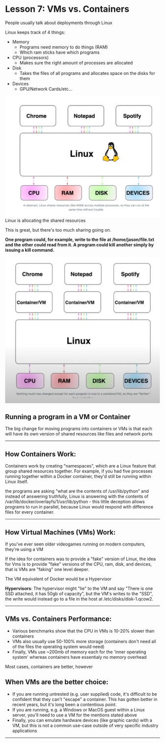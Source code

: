 # Lesson 7: VMs vs. Containers

People usually talk about deployments through Linux

Linux keeps track of 4 things:
- Memory
    - Programs need memory to do things (RAM)
    - Which ram sticks have which programs
- CPU (processors)
    - Makes sure the right amount of processes are allocated
- Disk
    - Takes the files of all programs and allocates space on the disks for them
- Devices
    - GPU/Network Cards/etc...

![linux environment](../resources/5.jpg)
Linux is allocating the shared resources

This is great, but there's too much sharing going on.

**One program could, for example, write to the file at /home/jason/file.txt and the other could read from it. A program could kill another simply by issuing a kill command.**

![VM/Container with linux](../resources/6.jpg)

## Running a program in a VM or Container

The big change for moving programs into containers or VMs is that each will have its own version of shared resources like files and network ports

<hr>

## How Containers Work:

Containers work by creating "namespaces", which are a Linux feature that group shared resources together. For example, if you had five processes running together within a Docker container, they'd still be running within Linux itself. 

the programs are asking "what are the contents of /usr/lib/python" and instead of answering truthfully, Linux is answering with the contents of /var/lib/docker/overlayfs/1/usr/lib/python - this little deception allows programs to run in parallel, because Linux would respond with difference files for every container. 

<hr>

## How Virtual Machines (VMs) Work:

If you've ever seen older videogames running on modern computers, they're using a VM

If the idea for containers was to provide a "fake" version of Linux, the idea for Vms is to provide "fake" versions of the CPU, ram, disk, and devices, that is VMs are "faking" one level deeper. 

The VM equivalent of Docker would be a Hypervisor

**Hypervisors**: The hypervisor might "lie" to the VM and say "There is one SSD attached, it has 50gb of capacity", but the VM's writes to the "SSD", the write would instead go to a file in the host at /etc/disks/disk-1.qcow2.

<hr>

## VMs vs. Containers Performance: 
- Various benchmarks show that the CPU in VMs is 10-20% slower than containers
- VMs also usually use 50-100% more storage (containers don't need all of the files the operating system would need)
- Finally, VMs use ~200mb of memory each for the 'inner operating system' whereas containers have essentialy no memory overhead

Most cases, containers are better, however

## When VMs are the better choice:
- If you are running untrested (e.g. user supplied) code, it's difficult to be confident that they can't "escape" a container. This has gotten better in recent years, but it's long been a contentious point.
- If you are running, e.g. a Windows or MacOS guest within a Linux server, you'll need to use a VM for the mentions stated above
- Finally, you can emulate hardware devices (like graphic cards) with a VM, but this is not a common use-case outside of very specific industry applications

<hr>